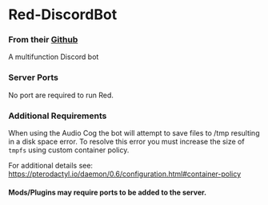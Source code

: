 # Red-DiscordBot
### From their [Github](https://github.com/Cog-Creators/Red-DiscordBot)
A multifunction Discord bot 

### Server Ports
No port are required to run Red.

### Additional Requirements
When using the Audio Cog the bot will attempt to save files to /tmp resulting in a disk space error.  To resolve this error you must increase the size of `tmpfs` using custom container policy.

For additional details see: https://pterodactyl.io/daemon/0.6/configuration.html#container-policy

#### Mods/Plugins may require ports to be added to the server.
